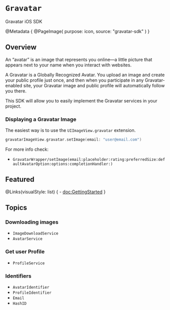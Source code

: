 # ``Gravatar``

Gravatar iOS SDK 

@Metadata {
    @PageImage(
       purpose: icon,
       source: "gravatar-sdk"
   )
}


## Overview

An “avatar” is an image that represents you online—a little picture that appears next to your name when you interact with websites.

A Gravatar is a Globally Recognized Avatar. You upload an image and create your public profile just once, and then when you participate in any Gravatar-enabled site, your Gravatar image and public profile will automatically follow you there.

This SDK will allow you to easily implement the Gravatar services in your project.

### Displaying a Gravatar Image

The easiest way is to use the `UIImageView.gravatar` extension.

```swift
gravatarImageView.gravatar.setImage(email: "user@email.com")
```

For more info check:
- `GravatarWrapper/setImage(email:placeholder:rating:preferredSize:defaultAvatarOption:options:completionHandler:)`

## Featured

@Links(visualStyle: list) {
    - <doc:GettingStarted>
}

## Topics

### Downloading images

- ``ImageDownloadService``
- ``AvatarService``


### Get user Profile

- ``ProfileService``

### Identifiers

- ``AvatarIdentifier``
- ``ProfileIdentifier``
- ``Email``
- ``HashID``

